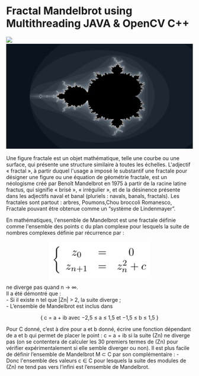 # Fractal Mandelbrot using Multithreading JAVA & OpenCV C++

<img src="ScreenShot/mandelbrotParallel.png"/>
<img src="ScreenShot/mandelbrotcpp.png"/>
<div>
	<p>
Une figure fractale est un objet mathématique, telle une courbe ou une surface, qui présente une structure similaire à toutes les échelles.
L'adjectif « fractal », à partir duquel l'usage a imposé le substantif une fractale pour désigner une figure ou une équation de géométrie fractale, est un néologisme créé par Benoît Mandelbrot en 1975 à partir de la racine latine fractus, qui signifie « brisé », « irrégulier », et de la désinence présente dans les adjectifs naval et banal (pluriels : navals, banals, fractals).
Les fractales sont partout : arbres, Poumons,Chou broccoli Romanesco, Fractale pouvant être obtenue comme un “système de Lindenmayer”.
	</p>

<p>
En mathématiques, l'ensemble de Mandelbrot est une fractale définie comme l'ensemble des points c du plan complexe pour lesquels la suite de nombres complexes définie par récurrence par :

<div style="text-align:center"> <img align="center" src="ScreenShot/1.png"/> </div>
 <p>
ne diverge pas quand n  →  ∞.<br>
	Il a  été démontré que :<br>
	-  Si il existe n tel que |Zn| > 2, la suite diverge ;<br>
	-  L’ensemble de Mandelbrot est inclus dans <br>
</p>
<p>
<div style="text-align:center">  { c = a + ib  avec  −2,5 ≤ a ≤ 1,5   et   −1,5 ≤ b ≤ 1,5 }  <br> </div>
</p>
<p>
Pour C donné, c’est à dire pour a et b donné,  écrire une fonction dépendant de a et b qui permet de placer le point : c = a + ib si la suite (Zn) ne diverge pas (on se contentera de calculer les 30 premiers termes de (Zn) pour vérifier expérimentalement si elle semble diverger ou non).
Il est plus facile de définir l’ensemble de Mandelbrot M ⊂ C par son complémentaire :
	- Donc l'ensemble des valeurs c ∈ C pour lesquels la suite des modules de (Zn) ne tend pas vers l’infini est l’ensemble de Mandelbrot.
 <p>
</div>
